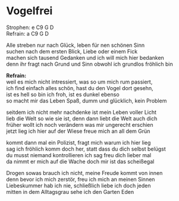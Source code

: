 # Vogelfrei

Strophen: e	C9	G	D  
Refrain: a	C9	G	D

Alle streben nur nach Glück, leben für nen schönen Sinn  
suchen nach dem ersten Blick, Liebe oder einem Fick  
machen sich tausend Gedanken und ich will mich hier bedanken  
denn ihr fragt nach Grund und Sinn obwohl ich grundlos fröhlich bin

**Refrain:**  
weil es mich nicht intressiert, was so um mich rum passiert,  
ich find einfach alles schön, hast du den Vogel dort gesehn,  
ist es hell so bin ich froh, ist es dunkel ebenso  
so macht mir das Leben Spaß, dumm und glücklich, kein Problem

seitdem ich nicht mehr nachdenke ist mein Leben voller Licht  
lieb die Welt so wie sie ist, denn dann liebt die Welt auch dich  
früher wollt ich noch verändern was mir ungerecht erschien  
jetzt lieg ich hier auf der Wiese freue mich an all dem Grün

kommt dann mal ein Polizist, fragt mich warum ich hier lieg  
sag ich fröhlich komm doch her, statt dass du dich selbst belügst  
du musst niemand kontrollieren ich sag freu dich lieber mal  
da nimmt er mich auf die Wache doch mir ist das scheißegal

Drogen sowas brauch ich nicht, meine Freude kommt von innen  
denn bevor ich mich zerstör, freu ich mich an meinen Sinnen  
Liebeskummer hab ich nie, schließlich liebe ich doch jeden  
mitten in dem Alltagsgrau sehe ich den Garten Eden
